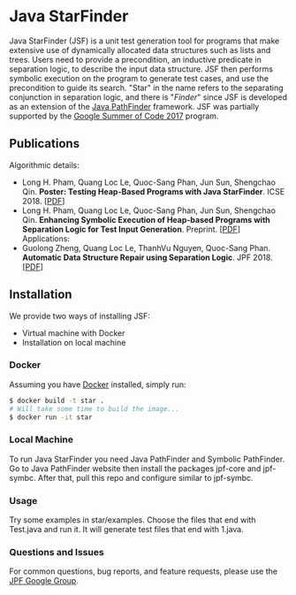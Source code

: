 # Java StarFinder #
Java StarFinder (JSF) is a unit test generation tool for programs that make extensive use of dynamically allocated data structures such as lists and trees. Users need to provide a precondition, an inductive predicate in separation logic, to describe the input data structure. JSF then performs symbolic execution on the program to generate test cases, and use the precondition to guide its search. "Star" in the name refers to the separating conjunction in separation logic, and there is "*Finder*" since JSF is developed as an extension of the [Java PathFinder](https://github.com/javapathfinder) framework. JSF was partially supported by the [Google Summer of Code 2017](https://summerofcode.withgoogle.com/archive/2017/projects/4789313736802304/) program.

## Publications
Algorithmic details:
- Long H. Pham, Quang Loc Le, Quoc-Sang Phan, Jun Sun, Shengchao Qin. **Poster: Testing Heap-Based Programs with Java StarFinder**. ICSE 2018. \[[PDF](http://qsphan.github.io/papers/icse18.pdf)\]
- Long H. Pham, Quang Loc Le, Quoc-Sang Phan, Jun Sun, Shengchao Qin. **Enhancing Symbolic Execution of Heap-based Programs with Separation Logic for Test Input Generation**. Preprint. \[[PDF](https://arxiv.org/pdf/1712.06025.pdf)\]
Applications:
- Guolong Zheng, Quang Loc Le, ThanhVu Nguyen, Quoc-Sang Phan. **Automatic Data Structure Repair using Separation Logic**. JPF 2018. \[[PDF](http://star-finder.github.io/papers/jpf18.pdf)\]

## Installation
We provide two ways of installing JSF:
* Virtual machine with Docker
* Installation on local machine

### Docker
Assuming you have [Docker](https://www.docker.com/) installed, simply run:

```bash
$ docker build -t star .
# Will take some time to build the image...
$ docker run -it star
```

### Local Machine ###
To run Java StarFinder you need Java PathFinder and Symbolic PathFinder. Go to Java PathFinder website then install the packages
jpf-core and jpf-symbc. After that, pull this repo and configure similar to jpf-symbc.

### Usage ###
Try some examples in star/examples. Choose the files that end with Test.java and run it.
It will generate test files that end with 1.java.

### Questions and Issues ###
For common questions, bug reports, and feature requests, please use the [JPF Google Group](http://groups.google.com/group/java-pathfinder).
